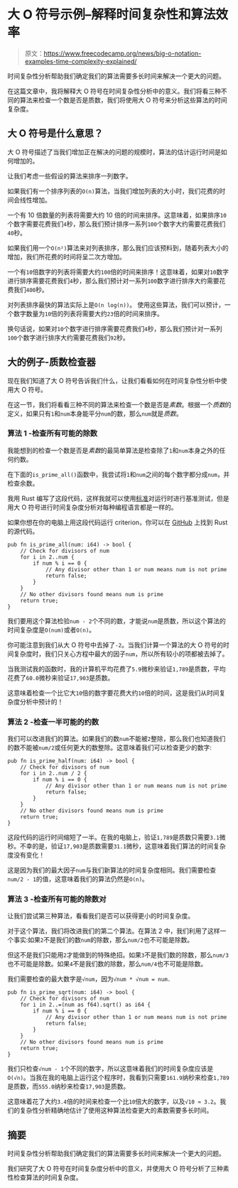 # 大 O 符号示例–解释时间复杂性和算法效率

> 原文：<https://www.freecodecamp.org/news/big-o-notation-examples-time-complexity-explained/>

时间复杂性分析帮助我们确定我们的算法需要多长时间来解决一个更大的问题。

在这篇文章中，我将解释大 O 符号在时间复杂性分析中的意义。我们将看三种不同的算法来检查一个数是否是质数，我们将使用大 O 符号来分析这些算法的时间复杂度。

## 大 O 符号是什么意思？

大 O 符号描述了当我们增加正在解决的问题的规模时，算法的估计运行时间是如何增加的。

让我们考虑一些假设的算法来排序一列数字。

如果我们有一个排序列表的`O(n)`算法，当我们增加列表的大小时，我们花费的时间会线性增加。

一个有 10 倍数量的列表将需要大约 10 倍的时间来排序。这意味着，如果排序`10`个数字需要花费我们`4`秒，那么我们预计排序一系列`100`个数字大约需要花费我们`40`秒。

如果我们用一个`O(n²)`算法来对列表排序，那么我们应该预料到，随着列表大小的增加，我们所花费的时间将呈二次方增加。

一个有`10`倍数字的列表将需要大约`100`倍的时间来排序！这意味着，如果对`10`数字进行排序需要花费我们`4`秒，那么我们预计对一系列`100`数字进行排序大约需要花费我们`400`秒。

对列表排序最快的算法实际上是`O(n log(n))`。
使用这些算法，我们可以预计，一个数字数量为`10`倍的列表将需要大约`23`倍的时间来排序。

换句话说，如果对`10`个数字进行排序需要花费我们`4`秒，那么我们预计对一系列`100`个数字进行排序大约需要花费我们`92`秒。

## 大的例子-质数检查器

现在我们知道了大 O 符号告诉我们什么，让我们看看如何在时间复杂性分析中使用大 O 符号。

在这一节，我们将看看三种不同的算法来检查一个数是否是*素数*。根据一个*质数*的定义，如果只有`1`和`num`本身能平分`num`的数，那么`num`就是*质数*。

### 算法 1 -检查所有可能的除数

我能想到的检查一个数是否是*素数*的最简单算法是检查除了`1`和`num`本身之外的任何约数。

在下面的`is_prime_all()`函数中，我尝试将`1`和`num`之间的每个数字都分成`num`，并检查余数。

我用 Rust 编写了这段代码，这样我就可以使用[标准](https://docs.rs/criterion)对运行时进行基准测试，但是用大 O 符号进行时间复杂度分析对每种编程语言都是一样的。

如果你想在你的电脑上用这段代码运行 criterion，你可以在 [GitHub](https://github.com/jeremylt/time_complexity) 上找到 Rust 的源代码。

```
pub fn is_prime_all(num: i64) -> bool {
    // Check for divisors of num
    for i in 2..num {
        if num % i == 0 {
            // Any divisor other than 1 or num means num is not prime
            return false;
        }
    }
    // No other divisors found means num is prime
    return true;
} 
```

我们要用这个算法检验`num - 2`个不同的数，才能说`num`是质数，所以这个算法的时间复杂度是`O(num)`或者`O(n)`。

你可能注意到我们从大 O 符号中去掉了`-2`。当我们计算一个算法的大 O 符号的时间复杂度时，我们只关心方程中最大的因子`num`，所以所有较小的项都被去掉了。

当我测试我的函数时，我的计算机平均花费了`5.9`微秒来验证`1,789`是质数，平均花费了`60.0`微秒来验证`17,903`是质数。

这意味着检查一个比它大`10`倍的数字要花费大约`10`倍的时间，这是我们从时间复杂度分析中预计的！

### 算法 2 -检查一半可能的约数

我们可以改进我们的算法。如果我们的数`num`不能被`2`整除，那么我们也知道我们的数不能被`num/2`或任何更大的数整除。这意味着我们可以检查更少的数字:

```
pub fn is_prime_half(num: i64) -> bool {
    // Check for divisors of num
    for i in 2..num / 2 {
        if num % i == 0 {
            // Any divisor other than 1 or num means num is not prime
            return false;
        }
    }
    // No other divisors found means num is prime
    return true;
} 
```

这段代码的运行时间缩短了一半。在我的电脑上，验证`1,789`是质数只需要`3.1`微秒。不幸的是，验证`17,903`是质数需要`31.1`微秒，这意味着我们算法的时间复杂度没有变化！

这是因为我们的最大因子`num`与我们新算法的时间复杂度相同。我们需要检查`num/2 - 1`的值，这意味着我们的算法仍然是`O(n)`。

### 算法 3 -检查所有可能的除数对

让我们尝试第三种算法，看看我们是否可以获得更小的时间复杂度。

对于这个算法，我们将改进我们的第二个算法。在算法 2 中，我们利用了这样一个事实:如果`2`不是我们的数`num`的除数，那么`num/2`也不可能是除数。

但这不是我们只能用`2`才能做到的特殊绝招。如果`3`不是我们数的除数，那么`num/3`也不可能是除数。如果`4`不是我们数的除数，那么`num/4`也不可能是除数。

我们需要检查的最大数字是`√num`，因为`√num * √num = num.`

```
pub fn is_prime_sqrt(num: i64) -> bool {
    // Check for divisors of num
    for i in 2..=(num as f64).sqrt() as i64 {
        if num % i == 0 {
            // Any divisor other than 1 or num means num is not prime
            return false;
        }
    }
    // No other divisors found means num is prime
    return true;
} 
```

我们只检查`√num - 1`个不同的数字，所以这意味着我们的时间复杂度应该是`O(√n)`。当我在我的电脑上运行这个程序时，我看到只需要`161.9`纳秒来检查`1,789`是质数，而`555.0`纳秒来检查`17,903`是质数。

这意味着花了大约`3.4`倍的时间来检查一个比`10`倍大的数字，以及`√10 ≈ 3.2`。我们的复杂性分析精确地估计了使用这种算法检查更大的素数需要多长时间。

## 摘要

时间复杂性分析帮助我们确定我们的算法需要多长时间来解决一个更大的问题。

我们研究了大 O 符号在时间复杂度分析中的意义，并使用大 O 符号分析了三种素性检查算法的时间复杂度。